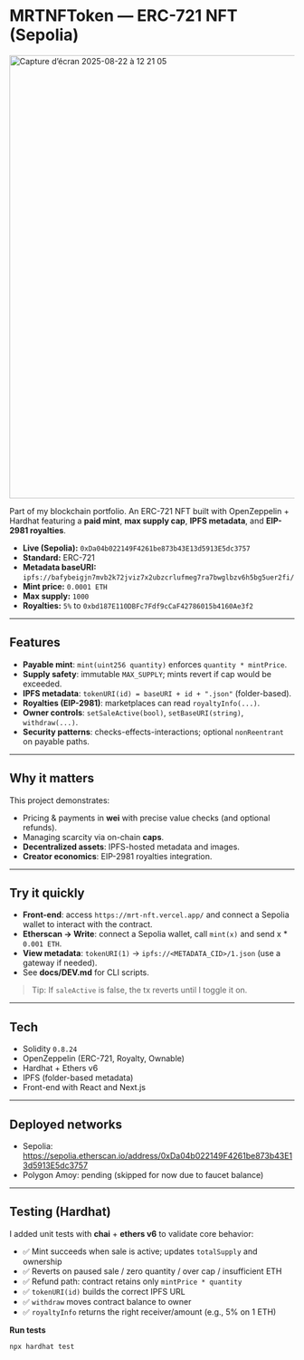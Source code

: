 # MRTNFToken — ERC-721 NFT (Sepolia)

<img width="1437" height="783" alt="Capture d’écran 2025-08-22 à 12 21 05" src="https://github.com/user-attachments/assets/cd43ccca-733d-440d-bce6-45458129a547" />

<br>

Part of my blockchain portfolio. An ERC-721 NFT built with OpenZeppelin + Hardhat featuring a **paid mint**, **max supply cap**, **IPFS metadata**, and **EIP-2981 royalties**.

- **Live (Sepolia):** `0xDa04b022149F4261be873b43E13d5913E5dc3757`
- **Standard:** ERC-721
- **Metadata baseURI:** `ipfs://bafybeigjn7mvb2k72jviz7x2ubzcrlufmeg7ra7bwglbzv6h5bg5uer2fi/`
- **Mint price:** `0.0001 ETH`
- **Max supply:** `1000`
- **Royalties:** `5%` to `0xbd187E110DBFc7Fdf9cCaF42786015b4160Ae3f2`

---

## Features

- **Payable mint**: `mint(uint256 quantity)` enforces `quantity * mintPrice`.
- **Supply safety**: immutable `MAX_SUPPLY`; mints revert if cap would be exceeded.
- **IPFS metadata**: `tokenURI(id) = baseURI + id + ".json"` (folder-based).
- **Royalties (EIP-2981)**: marketplaces can read `royaltyInfo(...)`.
- **Owner controls**: `setSaleActive(bool)`, `setBaseURI(string)`, `withdraw(...)`.
- **Security patterns**: checks-effects-interactions; optional `nonReentrant` on payable paths.

---

## Why it matters

This project demonstrates:
- Pricing & payments in **wei** with precise value checks (and optional refunds).
- Managing scarcity via on-chain **caps**.
- **Decentralized assets**: IPFS-hosted metadata and images.
- **Creator economics**: EIP-2981 royalties integration.

---

## Try it quickly

- **Front-end**: access `https://mrt-nft.vercel.app/` and connect a Sepolia wallet to interact with the contract.
- **Etherscan → Write**: connect a Sepolia wallet, call `mint(x)` and send x * `0.001 ETH`.
- **View metadata**: `tokenURI(1)` → `ipfs://<METADATA_CID>/1.json` (use a gateway if needed).
- See **docs/DEV.md** for CLI scripts.

> Tip: If `saleActive` is false, the tx reverts until I toggle it on.

---

## Tech

- Solidity `0.8.24`
- OpenZeppelin (ERC-721, Royalty, Ownable)
- Hardhat + Ethers v6
- IPFS (folder-based metadata)
- Front-end with React and Next.js

---

## Deployed networks

- Sepolia: https://sepolia.etherscan.io/address/0xDa04b022149F4261be873b43E13d5913E5dc3757
- Polygon Amoy: pending (skipped for now due to faucet balance)

---

## Testing (Hardhat)

I added unit tests with **chai** + **ethers v6** to validate core behavior:

- ✅ Mint succeeds when sale is active; updates `totalSupply` and ownership  
- ✅ Reverts on paused sale / zero quantity / over cap / insufficient ETH  
- ✅ Refund path: contract retains only `mintPrice * quantity`  
- ✅ `tokenURI(id)` builds the correct IPFS URL  
- ✅ `withdraw` moves contract balance to owner  
- ✅ `royaltyInfo` returns the right receiver/amount (e.g., 5% on 1 ETH)

**Run tests**
```bash
npx hardhat test
